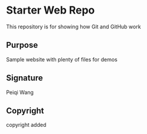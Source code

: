 # Starter Web Repo

This repository is for showing how Git and GitHub work

## Purpose

Sample website with plenty of files for demos

## Signature
Peiqi Wang

## Copyright
copyright added
